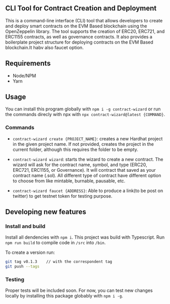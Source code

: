 ## CLI Tool for  Contract Creation and Deployment

This is a command-line interface (CLI) tool that allows developers to create and deploy smart contracts on the EVM Based blockchain using the OpenZeppelin library. The tool supports the creation of ERC20, ERC721, and ERC1155 contracts, as well as governance contracts. It also provides a boilerplate project structure for deploying contracts on the EVM Based blockchain.It habv also faucet option.


## Requirements

- Node/NPM
- Yarn

## Usage

You can install this program globally with `npm i -g contract-wizard` or run the commands direcly with npx with `npx contract-wizard@latest {COMMAND}`.

### Commands

- `contract-wizard create {PROJECT_NAME}`: creates a new Hardhat project in the given project name. If not provided, creates the project in the current folder, although this requires the folder to be empty.

- `contract-wizard wizard`: starts the wizard to create a new contract. The wizard will ask for the contract name, symbol, and type (ERC20, ERC721, ERC1155, or Governance). It will contract that saved as your contract name (.sol).
All different type of contract have different option to choose from like mintable, burnable, pausable, etc.

- `contract-wizard faucet {ADDRESS}`: Able to produce a link(to be post on twitter) to get testnet token for testing purpose.

## Developing new features

### Install and build

Install all dendencies with `npm i`.
This project was build with Typescript. Run `npm run build` to compile code in `/src` into `/bin`.

To create a version run:

```sh
git tag v0.1.3    // with the correspondent tag
git push --tags  
```

### Testing

Proper tests will be included soon. For now, you can test new changes locally by installing this package globably with `npm i -g`.

